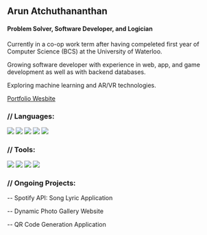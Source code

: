 ## Arun Atchuthananthan
#### Problem Solver, Software Developer, and Logician

Currently in a co-op work term after having compeleted first year of Computer Science (BCS) at the University of Waterloo.

Growing software developer with experience in web, app, and game development as well as with backend databases.

Exploring machine learning and AR/VR technologies.

[Portfolio Wesbite](https://aruna6.github.io/arun-a/)

### // Languages:
<img src="https://img.shields.io/badge/Java-ED8B00?style=for-the-badge&logo=java&logoColor=white">  <img src="https://img.shields.io/badge/Python-3776AB?style=for-the-badge&logo=python&logoColor=white"> <img src="https://img.shields.io/badge/HTML5-E34F26?style=for-the-badge&logo=html5&logoColor=white"> <img src="https://img.shields.io/badge/CSS3-1572B6?style=for-the-badge&logo=css3&logoColor=white"> <img src="https://img.shields.io/badge/JavaScript-323330?style=for-the-badge&logo=javascript&logoColor=F7DF1E">

### // Tools:

<img src = "https://img.shields.io/badge/Visual_Studio_Code-0078D4?style=for-the-badge&logo=visual%20studio%20code&logoColor=white">  <img src = "https://img.shields.io/badge/Git-F05032?style=for-the-badge&logo=git&logoColor=white"> <img src = "https://img.shields.io/badge/firebase-ffca28?style=for-the-badge&logo=firebase&logoColor=white"> <img src = "https://img.shields.io/badge/arduino-1DCB6A?style=for-the-badge&logo=arduino&logoColor=white">

### // Ongoing Projects:

 -- Spotify API: Song Lyric Application

 -- Dynamic Photo Gallery Website
 
 -- QR Code Generation Application
